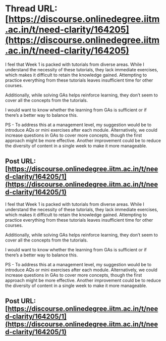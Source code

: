 # Thread URL: [https://discourse.onlinedegree.iitm.ac.in/t/need-clarity/164205](https://discourse.onlinedegree.iitm.ac.in/t/need-clarity/164205)

I feel that Week 1 is packed with tutorials from diverse areas. While I understand the necessity of these tutorials, they lack immediate exercises, which makes it difficult to retain the knowledge gained. Attempting to practice everything from these tutorials leaves insufficient time for other courses.

Additionally, while solving GAs helps reinforce learning, they don’t seem to cover all the concepts from the tutorials.

I would want to know whether the learning from GAs is sufficient or if there’s a better way to balance this.

PS - To address this at a management level, my suggestion would be to introduce AQs or mini exercises after each module. Alternatively, we could increase questions in GAs to cover more concepts, though the first approach might be more effective. Another improvement could be to reduce the diversity of content in a single week to make it more manageable.

Post URL: [https://discourse.onlinedegree.iitm.ac.in/t/need-clarity/164205/1](https://discourse.onlinedegree.iitm.ac.in/t/need-clarity/164205/1)
---
I feel that Week 1 is packed with tutorials from diverse areas. While I understand the necessity of these tutorials, they lack immediate exercises, which makes it difficult to retain the knowledge gained. Attempting to practice everything from these tutorials leaves insufficient time for other courses.

Additionally, while solving GAs helps reinforce learning, they don’t seem to cover all the concepts from the tutorials.

I would want to know whether the learning from GAs is sufficient or if there’s a better way to balance this.

PS - To address this at a management level, my suggestion would be to introduce AQs or mini exercises after each module. Alternatively, we could increase questions in GAs to cover more concepts, though the first approach might be more effective. Another improvement could be to reduce the diversity of content in a single week to make it more manageable.

Post URL: [https://discourse.onlinedegree.iitm.ac.in/t/need-clarity/164205/1](https://discourse.onlinedegree.iitm.ac.in/t/need-clarity/164205/1)
---
